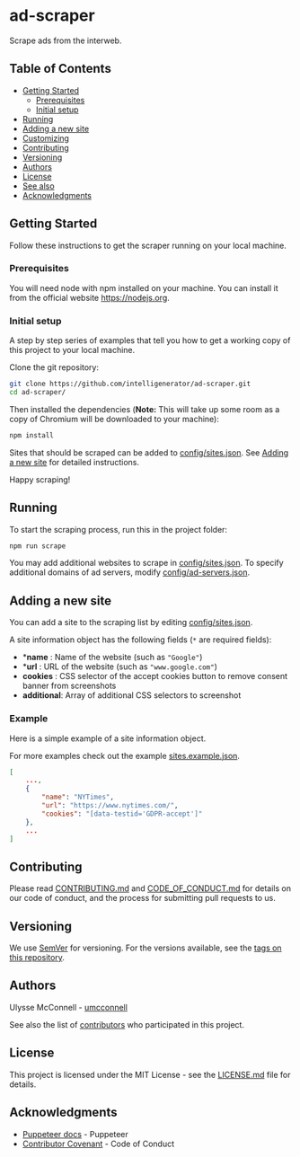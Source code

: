 # ad-scraper

Scrape ads from the interweb.

## Table of Contents

-   [Getting Started](#getting-started)
    -   [Prerequisites](#prerequisites)
    -   [Initial setup](#initial-setup)
-   [Running](#running)
-   [Adding a new site](#adding-a-new-site)
-   [Customizing](#customizing)
-   [Contributing](#contributing)
-   [Versioning](#versioning)
-   [Authors](#authors)
-   [License](#license)
-   [See also](#see-also)
-   [Acknowledgments](#acknowledgments)

## Getting Started

Follow these instructions to get the scraper running on your local machine.

### Prerequisites

You will need node with npm installed on your machine. You can install it
from the official website https://nodejs.org.

### Initial setup

A step by step series of examples that tell you how to get a working copy of
this project to your local machine.

Clone the git repository:

```bash
git clone https://github.com/intelligenerator/ad-scraper.git
cd ad-scraper/
```

Then installed the dependencies (**Note:** This will take up some room as a copy
of Chromium will be downloaded to your machine):

```bash
npm install
```

Sites that should be scraped can be added to
[config/sites.json](config/sites.json). See
[Adding a new site](#adding-a-new-site) for detailed instructions.

Happy scraping!

## Running

To start the scraping process, run this in the project folder:

```bash
npm run scrape
```

You may add additional websites to scrape in
[config/sites.json](config/sites.json). To specify additional domains
of ad servers, modify [config/ad-servers.json](config/ad-servers.json).

## Adding a new site

You can add a site to the scraping list by editing
[config/sites.json](config/sites.json).

A site information object has the following fields (`*` are required fields):

-   \***name** : Name of the website (such as `"Google"`)
-   \***url** : URL of the website (such as `"www.google.com"`)
-   **cookies** : CSS selector of the accept cookies button to remove consent
    banner from screenshots
-   **additional**: Array of additional CSS selectors to screenshot

### Example

Here is a simple example of a site information object.

For more examples check out the example
[sites.example.json](config/sites.example.json).

```json
[
    ...,
    {
        "name": "NYTimes",
        "url": "https://www.nytimes.com/",
        "cookies": "[data-testid='GDPR-accept']"
    },
    ...
]
```

## Contributing

Please read [CONTRIBUTING.md](CONTRIBUTING.md) and
[CODE_OF_CONDUCT.md](CODE_OF_CONDUCT.md) for details on our code of conduct, and
the process for submitting pull requests to us.

## Versioning

We use [SemVer](http://semver.org/) for versioning. For the versions available,
see the [tags on this repository](https://github.com/intelligenerator/ad-scraper/tags).

## Authors

Ulysse McConnell - [umcconnell](https://github.com/umcconnell/)

See also the list of
[contributors](https://github.com/intelligenerator/ad-scraper/contributors)
who participated in this project.

## License

This project is licensed under the MIT License - see the
[LICENSE.md](LICENSE.md) file for details.

## Acknowledgments

-   [Puppeteer docs](https://pptr.dev/) - Puppeteer
-   [Contributor Covenant](https://www.contributor-covenant.org/) - Code of Conduct
